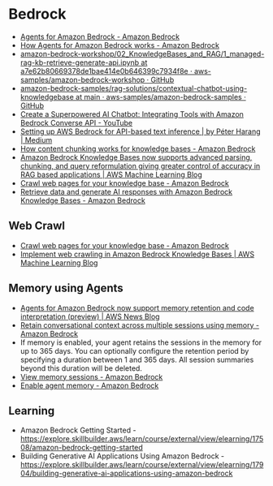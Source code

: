 # Bedrock

- [Agents for Amazon Bedrock - Amazon Bedrock](https://docs.aws.amazon.com/bedrock/latest/userguide/agents.html)
- [How Agents for Amazon Bedrock works - Amazon Bedrock](https://docs.aws.amazon.com/bedrock/latest/userguide/agents-how.html)
- [amazon-bedrock-workshop/02\_KnowledgeBases\_and\_RAG/1\_managed-rag-kb-retrieve-generate-api.ipynb at a7e62b80669378de1bae414e0b646399c7934f8e · aws-samples/amazon-bedrock-workshop · GitHub](https://github.com/aws-samples/amazon-bedrock-workshop/blob/a7e62b80669378de1bae414e0b646399c7934f8e/02_KnowledgeBases_and_RAG/1_managed-rag-kb-retrieve-generate-api.ipynb)
- [amazon-bedrock-samples/rag-solutions/contextual-chatbot-using-knowledgebase at main · aws-samples/amazon-bedrock-samples · GitHub](https://github.com/aws-samples/amazon-bedrock-samples/tree/main/rag-solutions/contextual-chatbot-using-knowledgebase)
- [Create a Superpowered AI Chatbot: Integrating Tools with Amazon Bedrock Converse API - YouTube](https://www.youtube.com/watch?v=oaIAyYLuZQw)
- [Setting up AWS Bedrock for API-based text inference \| by Péter Harang \| Medium](https://medium.com/@harangpeter/setting-up-aws-bedrock-for-api-based-text-inference-dc25ab2b216b)
- [How content chunking works for knowledge bases - Amazon Bedrock](https://docs.aws.amazon.com/bedrock/latest/userguide/kb-chunking.html)
- [Amazon Bedrock Knowledge Bases now supports advanced parsing, chunking, and query reformulation giving greater control of accuracy in RAG based applications \| AWS Machine Learning Blog](https://aws.amazon.com/blogs/machine-learning/amazon-bedrock-knowledge-bases-now-supports-advanced-parsing-chunking-and-query-reformulation-giving-greater-control-of-accuracy-in-rag-based-applications/)
- [Crawl web pages for your knowledge base - Amazon Bedrock](https://docs.aws.amazon.com/bedrock/latest/userguide/webcrawl-data-source-connector.html)
- [Retrieve data and generate AI responses with Amazon Bedrock Knowledge Bases - Amazon Bedrock](https://docs.aws.amazon.com/bedrock/latest/userguide/knowledge-base.html)

## Web Crawl

- [Crawl web pages for your knowledge base - Amazon Bedrock](https://docs.aws.amazon.com/bedrock/latest/userguide/webcrawl-data-source-connector.html)
- [Implement web crawling in Amazon Bedrock Knowledge Bases \| AWS Machine Learning Blog](https://aws.amazon.com/blogs/machine-learning/implement-web-crawling-in-knowledge-bases-for-amazon-bedrock/)

## Memory using Agents

- [Agents for Amazon Bedrock now support memory retention and code interpretation (preview) \| AWS News Blog](https://aws.amazon.com/blogs/aws/agents-for-amazon-bedrock-now-support-memory-retention-and-code-interpretation-preview/)
- [Retain conversational context across multiple sessions using memory - Amazon Bedrock](https://docs.aws.amazon.com/bedrock/latest/userguide/agents-memory.html)
- If memory is enabled, your agent retains the sessions in the memory for up to 365 days. You can optionally configure the retention period by specifying a duration between 1 and 365 days. All session summaries beyond this duration will be deleted.
- [View memory sessions - Amazon Bedrock](https://docs.aws.amazon.com/bedrock/latest/userguide/agents-memory-view.html)
- [Enable agent memory - Amazon Bedrock](https://docs.aws.amazon.com/bedrock/latest/userguide/agents-configure-memory.html)

## Learning

- Amazon Bedrock Getting Started - https://explore.skillbuilder.aws/learn/course/external/view/elearning/17508/amazon-bedrock-getting-started
- Building Generative AI Applications Using Amazon Bedrock - https://explore.skillbuilder.aws/learn/course/external/view/elearning/17904/building-generative-ai-applications-using-amazon-bedrock
